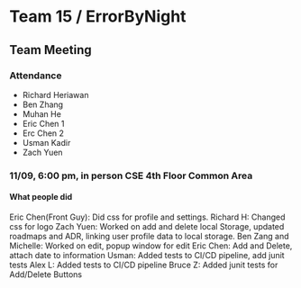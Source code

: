 # Team 15 / ErrorByNight
## Team Meeting
### Attendance
- Richard Heriawan
- Ben Zhang
- Muhan He
- Eric Chen 1
- Erc Chen 2
- Usman Kadir
- Zach Yuen
  
### 11/09, 6:00 pm, in person CSE 4th Floor Common Area
  
#### What people did
Eric Chen(Front Guy): Did css for profile and settings.
Richard H: Changed css for logo
Zach Yuen: Worked on add and delete local Storage, updated roadmaps and ADR, linking user profile data to local storage.
Ben Zang and Michelle: Worked on edit, popup window for edit
Eric Chen: Add and Delete, attach date to information
Usman: Added tests to CI/CD pipeline, add junit tests
Alex L: Added tests to CI/CD pipeline
Bruce Z: Added junit tests for Add/Delete Buttons